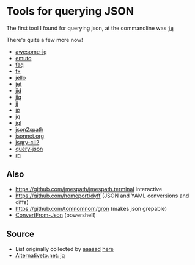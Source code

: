 # Tools for querying JSON

The first tool I found for querying json, at the commandline was [`jq`](https://stedolan.github.io/jq)

There's quite a few more now!

- [awesome-jq](https://github.com/fiatjaf/awesome-jq)
- [emuto](https://kantord.github.io/emuto/)
- [faq](https://github.com/jzelinskie/faq)
- [fx](https://github.com/antonmedv/fx)
- [jello](https://github.com/kellyjonbrazil/jello)
- [jet](https://github.com/borkdude/jet)
- [jid](https://github.com/simeji/jid)
- [jiq](https://github.com/fiatjaf/jiq)
- [jj](https://github.com/tidwall/jj)
- [jp](https://github.com/jmespath/jp)
- [jq](https://stedolan.github.io/jq)
- [jql](https://github.com/cube2222/jql)
- [json2xpath](https://github.com/TomConlin/json2xpath)
- [jsonnet.org](https://jsonnet.org)
- [jsqry-cli2](https://github.com/jsqry/jsqry-cli2)
- [query-json](https://github.com/davesnx/query-json)
- [rq](https://github.com/dflemstr/rq)


## Also

- <https://github.com/jmespath/jmespath.terminal> interactive
- <https://github.com/homeport/dyff> (JSON and YAML conversions and diffs)
- <https://github.com/tomnomnom/gron> (makes json grepable)
- [ConvertFrom-Json](https://docs.microsoft.com/en-us/powershell/module/microsoft.powershell.utility/convertfrom-json?view=powershell-7) (powershell)


## Source

- List originally collected by [aaasad](https://news.ycombinator.com/user?id=aasasd) [here](https://news.ycombinator.com/item?id=24470715)
- [Alternativeto.net: jq](https://alternativeto.net/software/jq/)
